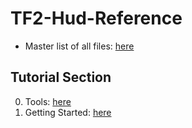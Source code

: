 # TF2-Hud-Reference

* Master list of all files: [here](Filelist.md)

## Tutorial Section

0. Tools: [here](0-Tools.md)
1. Getting Started: [here](1-Getting-Started.md)
